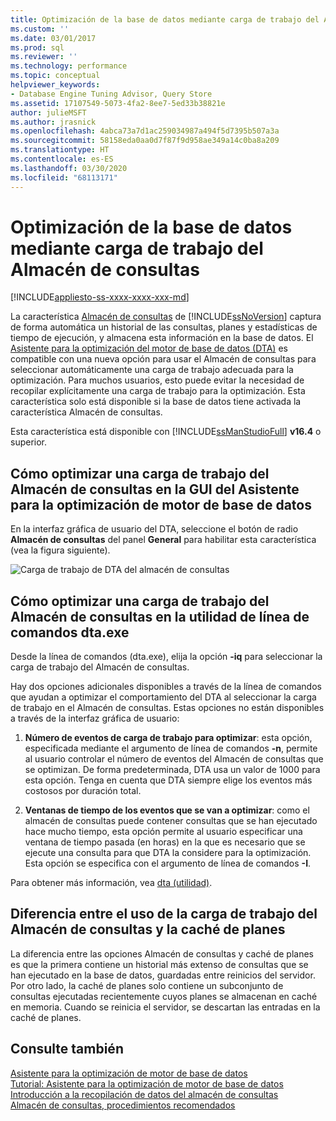 ```yaml
---
title: Optimización de la base de datos mediante carga de trabajo del Almacén de consultas | Microsoft Docs
ms.custom: ''
ms.date: 03/01/2017
ms.prod: sql
ms.reviewer: ''
ms.technology: performance
ms.topic: conceptual
helpviewer_keywords:
- Database Engine Tuning Advisor, Query Store
ms.assetid: 17107549-5073-4fa2-8ee7-5ed33b38821e
author: julieMSFT
ms.author: jrasnick
ms.openlocfilehash: 4abca73a7d1ac259034987a494f5d7395b507a3a
ms.sourcegitcommit: 58158eda0aa0d7f87f9d958ae349a14c0ba8a209
ms.translationtype: HT
ms.contentlocale: es-ES
ms.lasthandoff: 03/30/2020
ms.locfileid: "68113171"
---
```

# <a name="tuning-database-using-workload-from-query-store"></a>Optimización de la base de datos mediante carga de trabajo del Almacén de consultas
[!INCLUDE[appliesto-ss-xxxx-xxxx-xxx-md](../../includes/appliesto-ss-xxxx-xxxx-xxx-md.md)]


La característica [Almacén de consultas](../../relational-databases/performance/how-query-store-collects-data.md) de [!INCLUDE[ssNoVersion](../../includes/ssnoversion-md.md)] captura de forma automática un historial de las consultas, planes y estadísticas de tiempo de ejecución, y almacena esta información en la base de datos. El [Asistente para la optimización del motor de base de datos (DTA)](../../relational-databases/performance/database-engine-tuning-advisor.md) es compatible con una nueva opción para usar el Almacén de consultas para seleccionar automáticamente una carga de trabajo adecuada para la optimización. Para muchos usuarios, esto puede evitar la necesidad de recopilar explícitamente una carga de trabajo para la optimización. Esta característica solo está disponible si la base de datos tiene activada la característica Almacén de consultas. 
  
Esta característica está disponible con [!INCLUDE[ssManStudioFull](../../includes/ssmanstudiofull-md.md)] **v16.4** o superior. 
  
## <a name="how-to-tune-a-workload-from-query-store-in-database-engine-tuning-advisor-gui"></a>Cómo optimizar una carga de trabajo del Almacén de consultas en la GUI del Asistente para la optimización de motor de base de datos
En la interfaz gráfica de usuario del DTA, seleccione el botón de radio **Almacén de consultas** del panel **General** para habilitar esta característica (vea la figura siguiente).

![Carga de trabajo de DTA del almacén de consultas](../../relational-databases/performance/media/dta-workload-from-query-store.gif)
 
## <a name="how-to-tune-a-workload-from-query-store-in-dtaexe-command-line-utility"></a>Cómo optimizar una carga de trabajo del Almacén de consultas en la utilidad de línea de comandos dta.exe
Desde la línea de comandos (dta.exe), elija la opción **-iq** para seleccionar la carga de trabajo del Almacén de consultas. 

Hay dos opciones adicionales disponibles a través de la línea de comandos que ayudan a optimizar el comportamiento del DTA al seleccionar la carga de trabajo en el Almacén de consultas. Estas opciones no están disponibles a través de la interfaz gráfica de usuario:
  1. **Número de eventos de carga de trabajo para optimizar**: esta opción, especificada mediante el argumento de línea de comandos **-n**, permite al usuario controlar el número de eventos del Almacén de consultas que se optimizan. De forma predeterminada, DTA usa un valor de 1000 para esta opción. Tenga en cuenta que DTA siempre elige los eventos más costosos por duración total. 
  
  2. **Ventanas de tiempo de los eventos que se van a optimizar**: como el almacén de consultas puede contener consultas que se han ejecutado hace mucho tiempo, esta opción permite al usuario especificar una ventana de tiempo pasada (en horas) en la que es necesario que se ejecute una consulta para que DTA la considere para la optimización. Esta opción se especifica con el argumento de línea de comandos **-I**. 

Para obtener más información, vea [dta (utilidad)](../../tools/dta/dta-utility.md).

## <a name="difference-between-using-workload-from-query-store-and-plan-cache"></a>Diferencia entre el uso de la carga de trabajo del Almacén de consultas y la caché de planes 
La diferencia entre las opciones Almacén de consultas y caché de planes es que la primera contiene un historial más extenso de consultas que se han ejecutado en la base de datos, guardadas entre reinicios del servidor. Por otro lado, la caché de planes solo contiene un subconjunto de consultas ejecutadas recientemente cuyos planes se almacenan en caché en memoria. Cuando se reinicia el servidor, se descartan las entradas en la caché de planes.

## <a name="see-also"></a>Consulte también  
[Asistente para la optimización de motor de base de datos](../../relational-databases/performance/database-engine-tuning-advisor.md)     
[Tutorial: Asistente para la optimización de motor de base de datos](../../tools/dta/tutorial-database-engine-tuning-advisor.md)        
[Introducción a la recopilación de datos del almacén de consultas](../../relational-databases/performance/how-query-store-collects-data.md)     
[Almacén de consultas, procedimientos recomendados](../../relational-databases/performance/best-practice-with-the-query-store.md)

